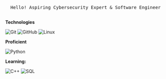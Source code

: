 <p align="center">
  <br>
  <samp>
    Hello!
    Aspiring Cybersecurity Expert & Software Engineer<br>
  <br>
  </samp>
</p>

**Technologies**

![Git](https://img.shields.io/badge/-Git-000000?style=flat&logo=git&logoColor=F05032)
![GitHub](https://img.shields.io/badge/-GitHub-000000?style=flat&logo=github&logoColor=FFFFFF)
![Linux](https://img.shields.io/badge/-Linux-000000?style=flat&logo=linux&logoColor=FCC624)

**Proficient**

![Python](https://img.shields.io/badge/-Python-000000?style=flat&logo=python)

**Learning:**

![C++](https://img.shields.io/badge/-C++-000000?style=flat&logo=C%2B%2B&logoColor=00599C)
![SQL](https://img.shields.io/badge/-SQL-000000?style=flat&logo=MySQL)
